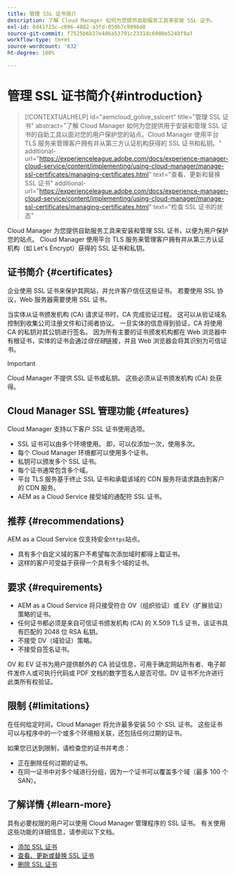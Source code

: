 ```yaml
---
title: 管理 SSL 证书简介
description: 了解 Cloud Manager 如何为您提供自助服务工具来安装 SSL 证书。
exl-id: 0d41723c-c096-4882-a3fd-050b7c9996d8
source-git-commit: f7525b6b37e486a53791c2331dc6000e5248f8af
workflow-type: tm+mt
source-wordcount: '632'
ht-degree: 100%

---
```



# 管理 SSL 证书简介{#introduction}

>[!CONTEXTUALHELP]
>id="aemcloud_golive_sslcert"
>title="管理 SSL 证书"
>abstract="了解 Cloud Manager 如何为您提供用于安装和管理 SSL 证书的自助工具以面对您的用户保护您的站点。Cloud Manager 使用平台 TLS 服务来管理客户拥有并从第三方认证机构获得的 SSL 证书和私钥。"
>additional-url="https://experienceleague.adobe.com/docs/experience-manager-cloud-service/content/implementing/using-cloud-manager/manage-ssl-certificates/managing-certificates.html" text="查看、更新和替换 SSL 证书"
>additional-url="https://experienceleague.adobe.com/docs/experience-manager-cloud-service/content/implementing/using-cloud-manager/manage-ssl-certificates/managing-certificates.html" text="检查 SSL 证书的状态"

Cloud Manager 为您提供自助服务工具来安装和管理 SSL 证书，以便为用户保护您的站点。 Cloud Manager 使用平台 TLS 服务来管理客户拥有并从第三方认证机构（如 Let&#39;s Encrypt）获得的 SSL 证书和私钥。

## 证书简介 {#certificates}

企业使用 SSL 证书来保护其网站，并允许客户信任这些证书。 若要使用 SSL 协议，Web 服务器需要使用 SSL 证书。

当实体从证书颁发机构 (CA) 请求证书时，CA 完成验证过程。 这可以从验证域名控制到收集公司注册文件和订阅者协议。 一旦实体的信息得到验证，CA 将使用 CA 的私钥对其公钥进行签名。 因为所有主要的证书颁发机构都在 Web 浏览器中有根证书，实体的证书会通过&#x200B;*信任链*&#x200B;链接，并且 Web 浏览器会将其识别为可信证书。

>[!IMPORTANT]
>
>Cloud Manager 不提供 SSL 证书或私钥。 这些必须从证书颁发机构 (CA) 处获得。

## Cloud Manager SSL 管理功能 {#features}

Cloud Manager 支持以下客户 SSL 证书使用选项。

* SSL 证书可以由多个环境使用。 即，可以仅添加一次，使用多次。
* 每个 Cloud Manager 环境都可以使用多个证书。
* 私钥可以颁发多个 SSL 证书。
* 每个证书通常包含多个域。
* 平台 TLS 服务基于终止 SSL 证书和承载该域的 CDN 服务将请求路由到客户的 CDN 服务。
* AEM as a Cloud Service 接受域的通配符 SSL 证书。

## 推荐 {#recommendations}

AEM as a Cloud Service 仅支持安全`https`站点。

* 具有多个自定义域的客户不希望每次添加域时都得上载证书。
* 这样的客户可受益于获得一个具有多个域的证书。

## 要求 {#requirements}

* AEM as a Cloud Service 将只接受符合 OV（组织验证）或 EV（扩展验证）策略的证书。
* 任何证书都必须是来自可信证书颁发机构 (CA) 的 X.509 TLS 证书，该证书具有匹配的 2048 位 RSA 私钥。
* 不接受 DV（域验证）策略。
* 不接受自签名证书。

OV 和 EV 证书为用户提供额外的 CA 验证信息，可用于确定网站所有者、电子邮件发件人或可执行代码或 PDF 文档的数字签名人是否可信。DV 证书不允许进行此类所有权验证。

## 限制 {#limitations}

在任何给定时间，Cloud Manager 将允许最多安装 50 个 SSL 证书。 这些证书可以与程序中的一个或多个环境相关联，还包括任何过期的证书。

如果您已达到限制，请检查您的证书并考虑：

* 正在删除任何过期的证书。
* 在同一证书中对多个域进行分组，因为一个证书可以覆盖多个域（最多 100 个 SAN）。

## 了解详情 {#learn-more}

具有必要权限的用户可以使用 Cloud Manager 管理程序的 SSL 证书。 有关使用这些功能的详细信息，请参阅以下文档。

* [添加 SSL 证书](/help/implementing/cloud-manager/managing-ssl-certifications/add-ssl-certificate.md)
* [查看、更新或替换 SSL 证书](/help/implementing/cloud-manager/managing-ssl-certifications/managing-certificates.md)
* [删除 SSL 证书](/help/implementing/cloud-manager/managing-ssl-certifications/managing-certificates.md)
